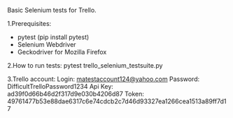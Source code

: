 Basic Selenium tests for Trello.

1.Prerequisites:
- pytest (pip install pytest)
- Selenium Webdriver
- Geckodriver for Mozilla Firefox

2.How to run tests:
pytest trello_selenium_testsuite.py

3.Trello account:
Login: matestaccount124@yahoo.com
Password: DifficultTrelloPassword1234
Api Key:
ad39f0d66b46d2f317d9e030b4206d87
Token:
49761477b53e88dae6317c6e74cdcb2c7d46d93327ea1266cea1513a89ff7d17
